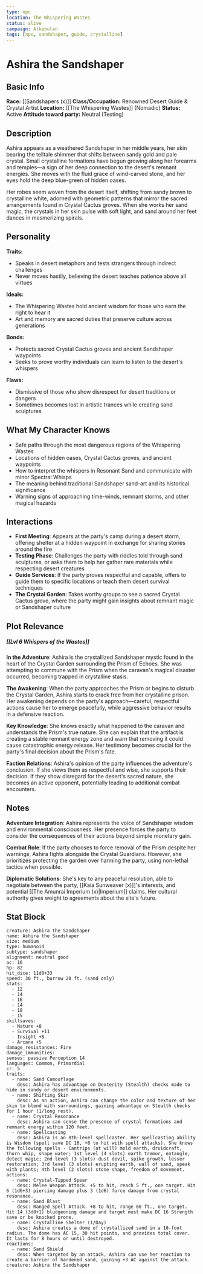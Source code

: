 ```yaml
---
type: npc
location: The Whispering Wastes
status: alive
campaign: Alkebulan
tags: [npc, sandshaper, guide, crystalline]
---
```


# Ashira the Sandshaper

## Basic Info
**Race:** [[Sandshapers (x)]]
**Class/Occupation:** Renowned Desert Guide & Crystal Artist
**Location:** [[The Whispering Wastes]] (Nomadic)
**Status:** Active
**Attitude toward party:** Neutral (Testing)

## Description

Ashira appears as a weathered Sandshaper in her middle years, her skin bearing the telltale shimmer that shifts between sandy gold and pale crystal. Small crystalline formations have begun growing along her forearms and temples—a sign of her deep connection to the desert's remnant energies. She moves with the fluid grace of wind-carved stone, and her eyes hold the deep blue-green of hidden oases. 

Her robes seem woven from the desert itself, shifting from sandy brown to crystalline white, adorned with geometric patterns that mirror the sacred arrangements found in Crystal Cactus groves. When she works her sand magic, the crystals in her skin pulse with soft light, and sand around her feet dances in mesmerizing spirals.

## Personality
**Traits:** 
- Speaks in desert metaphors and tests strangers through indirect challenges
- Never moves hastily, believing the desert teaches patience above all virtues

**Ideals:** 
- The Whispering Wastes hold ancient wisdom for those who earn the right to hear it
- Art and memory are sacred duties that preserve culture across generations

**Bonds:** 
- Protects sacred Crystal Cactus groves and ancient Sandshaper waypoints
- Seeks to prove worthy individuals can learn to listen to the desert's whispers

**Flaws:** 
- Dismissive of those who show disrespect for desert traditions or dangers
- Sometimes becomes lost in artistic trances while creating sand sculptures

## What My Character Knows
- Safe paths through the most dangerous regions of the Whispering Wastes
- Locations of hidden oases, Crystal Cactus groves, and ancient waypoints
- How to interpret the whispers in Resonant Sand and communicate with minor Spectral Whisps
- The meaning behind traditional Sandshaper sand-art and its historical significance
- Warning signs of approaching time-winds, remnant storms, and other magical hazards

## Interactions
- **First Meeting**: Appears at the party's camp during a desert storm, offering shelter at a hidden waypoint in exchange for sharing stories around the fire
- **Testing Phase**: Challenges the party with riddles told through sand sculptures, or asks them to help her gather rare materials while respecting desert creatures
- **Guide Services**: If the party proves respectful and capable, offers to guide them to specific locations or teach them desert survival techniques
- **The Crystal Garden**: Takes worthy groups to see a sacred Crystal Cactus grove, where the party might gain insights about remnant magic or Sandshaper culture

## Plot Relevance
##### [[Lvl 6 Whispers of the Wastes]]
**In the Adventure**: Ashira is the crystallized Sandshaper mystic found in the heart of the Crystal Garden surrounding the Prism of Echoes. She was attempting to commune with the Prism when the caravan's magical disaster occurred, becoming trapped in crystalline stasis.

**The Awakening**: When the party approaches the Prism or begins to disturb the Crystal Garden, Ashira starts to crack free from her crystalline prison. Her awakening depends on the party's approach—careful, respectful actions cause her to emerge peacefully, while aggressive behavior results in a defensive reaction.

**Key Knowledge**: She knows exactly what happened to the caravan and understands the Prism's true nature. She can explain that the artifact is creating a stable remnant energy zone and warn that removing it could cause catastrophic energy release. Her testimony becomes crucial for the party's final decision about the Prism's fate.

**Faction Relations**: Ashira's opinion of the party influences the adventure's conclusion. If she views them as respectful and wise, she supports their decision. If they show disregard for the desert's sacred nature, she becomes an active opponent, potentially leading to additional combat encounters.

## Notes

**Adventure Integration**: Ashira represents the voice of Sandshaper wisdom and environmental consciousness. Her presence forces the party to consider the consequences of their actions beyond simple monetary gain.

**Combat Role**: If the party chooses to force removal of the Prism despite her warnings, Ashira fights alongside the Crystal Guardians. However, she prioritizes protecting the garden over harming the party, using non-lethal tactics when possible.

**Diplomatic Solutions**: She's key to any peaceful resolution, able to negotiate between the party, [[Kaia Sunweaver (x)]]'s interests, and potential [[The Amunrai Imperium (x)|Imperium]] claims. Her cultural authority gives weight to agreements about the site's future.

## Stat Block

```statblock
creature: Ashira the Sandshaper
name: Ashira the Sandshaper
size: medium
type: humanoid
subtype: sandshaper
alignment: neutral good
ac: 16
hp: 82
hit_dice: 11d8+33
speed: 30 ft., burrow 20 ft. (sand only)
stats:
  - 12
  - 14
  - 16
  - 14
  - 18
  - 15
skillsaves:
  - Nature +8
  - Survival +11
  - Insight +8
  - Arcana +5
damage_resistances: Fire
damage_immunities: 
senses: passive Perception 14
languages: Common, Primordial
cr: 5
traits:
  - name: Sand Camouflage
    desc: Ashira has advantage on Dexterity (Stealth) checks made to hide in sandy or desert environments.
  - name: Shifting Skin
    desc: As an action, Ashira can change the color and texture of her skin to blend with surroundings, gaining advantage on Stealth checks for 1 hour (1/long rest).
  - name: Crystal Resonance
    desc: Ashira can sense the presence of crystal formations and remnant energy within 120 feet.
  - name: Spellcasting
    desc: Ashira is an 8th-level spellcaster. Her spellcasting ability is Wisdom (spell save DC 16, +8 to hit with spell attacks). She knows the following spells - Cantrips (at will) mold earth, druidcraft, thorn whip, shape water; 1st level (4 slots) earth tremor, entangle, detect magic; 2nd level (3 slots) dust devil, spike growth, lesser restoration; 3rd level (3 slots) erupting earth, wall of sand, speak with plants; 4th level (2 slots) stone shape, freedom of movement.
actions:
  - name: Crystal-Tipped Spear
    desc: Melee Weapon Attack. +5 to hit, reach 5 ft., one target. Hit 6 (1d6+3) piercing damage plus 3 (1d6) force damage from crystal resonance.
  - name: Sand Blast
    desc: Ranged Spell Attack. +8 to hit, range 60 ft., one target. Hit 14 (3d8+1) bludgeoning damage and target must make DC 16 Strength save or be knocked prone.
  - name: Crystalline Shelter (1/Day)
    desc: Ashira creates a dome of crystallized sand in a 10-foot radius. The dome has AC 15, 30 hit points, and provides total cover. It lasts for 8 hours or until destroyed.
reactions:
  - name: Sand Shield
    desc: When targeted by an attack, Ashira can use her reaction to create a barrier of hardened sand, gaining +3 AC against the attack.
creature: Ashira the Sandshaper
```